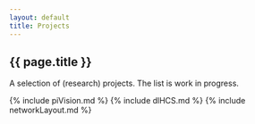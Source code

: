 ```yaml
---
layout: default
title: Projects
---
```

<h2>{{ page.title }}</h2>
A selection of (research) projects. The list is work in progress.


{% include piVision.md %}
{% include dlHCS.md %}
{% include networkLayout.md %}